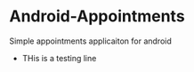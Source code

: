 Android-Appointments
====================

Simple appointments applicaiton for android

* THis is a testing line
